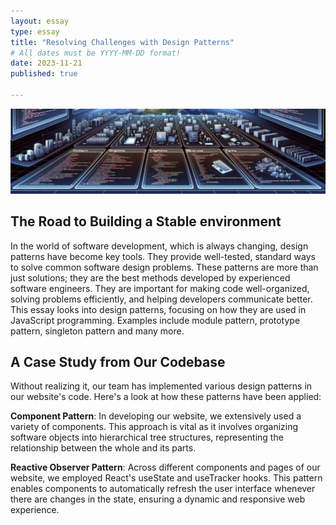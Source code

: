 ```yaml
---
layout: essay
type: essay
title: "Resolving Challenges with Design Patterns"
# All dates must be YYYY-MM-DD format!
date: 2023-11-21
published: true

---
```

<img class="img-fluid" src="../img/designpatternsimg.png">

## The Road to Building a Stable environment

In the world of software development, which is always changing, design patterns have become key tools. They provide well-tested, standard ways to solve common software design problems. These patterns are more than just solutions; they are the best methods developed by experienced software engineers. They are important for making code well-organized, solving problems efficiently, and helping developers communicate better. This essay looks into design patterns, focusing on how they are used in JavaScript programming. Examples include module pattern, prototype pattern, singleton pattern and many more.

## A Case Study from Our Codebase

Without realizing it, our team has implemented various design patterns in our website's code. Here's a look at how these patterns have been applied:

**Component Pattern**: In developing our website, we extensively used a variety of components. This approach is vital as it involves organizing software objects into hierarchical tree structures, representing the relationship between the whole and its parts.

**Reactive Observer Pattern**: Across different components and pages of our website, we employed React's useState and useTracker hooks. This pattern enables components to automatically refresh the user interface whenever there are changes in the state, ensuring a dynamic and responsive web experience.

